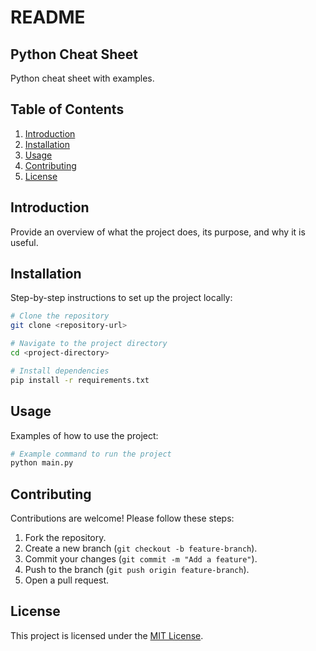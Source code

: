 # README

## Python Cheat Sheet
Python cheat sheet with examples.

## Table of Contents
1. [Introduction](#introduction)
2. [Installation](#installation)
3. [Usage](#usage)
4. [Contributing](#contributing)
5. [License](#license)

## Introduction
Provide an overview of what the project does, its purpose, and why it is useful.

## Installation
Step-by-step instructions to set up the project locally:

```bash
# Clone the repository
git clone <repository-url>

# Navigate to the project directory
cd <project-directory>

# Install dependencies
pip install -r requirements.txt
```

## Usage
Examples of how to use the project:

```bash
# Example command to run the project
python main.py
```

## Contributing
Contributions are welcome! Please follow these steps:
1. Fork the repository.
2. Create a new branch (`git checkout -b feature-branch`).
3. Commit your changes (`git commit -m "Add a feature"`).
4. Push to the branch (`git push origin feature-branch`).
5. Open a pull request.

## License
This project is licensed under the [MIT License](LICENSE).


